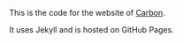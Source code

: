 This is the code for the website of [Carbon](https://github.com/savant-nz/carbon).

It uses Jekyll and is hosted on GitHub Pages.
